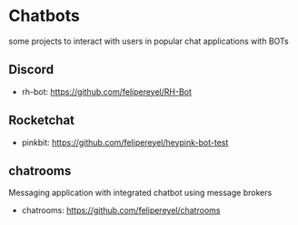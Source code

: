 # Chatbots
some projects to interact with users in popular chat applications with BOTs

## Discord
- rh-bot: https://github.com/felipereyel/RH-Bot

## Rocketchat
- pinkbit: https://github.com/felipereyel/heypink-bot-test

## chatrooms
Messaging application with integrated chatbot using message brokers
- chatrooms: https://github.com/felipereyel/chatrooms